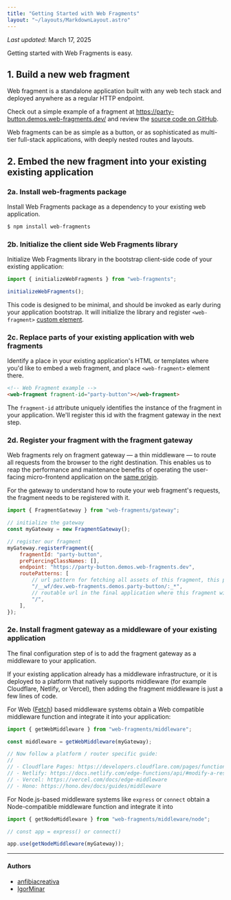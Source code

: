 ```yaml
---
title: "Getting Started with Web Fragments"
layout: "~/layouts/MarkdownLayout.astro"
---
```


_Last updated_: March 17, 2025

Getting started with Web Fragments is easy.

## 1. Build a new web fragment

Web fragment is a standalone application built with any web tech stack and deployed anywhere as a regular HTTP endpoint.

Check out a simple example of a fragment at https://party-button.demos.web-fragments.dev/ and review the [source code on GitHub](https://github.com/web-fragments/party-button-fragment).

Web fragments can be as simple as a button, or as sophisticated as multi-tier full-stack applications, with deeply nested routes and layouts.

## 2. Embed the new fragment into your existing existing application

### 2a. Install web-fragments package

Install Web Fragments package as a dependency to your existing web application.

```bash
$ npm install web-fragments
```

<!--
Note: Is your existing frontend app not an npm/JavaScript project? You can still use Web Fragments! See advanced usage.
-->

### 2b. Initialize the client side Web Fragments library

Initialize Web Fragments library in the bootstrap client-side code of your existing application:

```js
import { initializeWebFragments } from "web-fragments";

initializeWebFragments();
```

This code is designed to be minimal, and should be invoked as early during your application bootstrap.
It will initialize the library and register `<web-fragment>` [custom element](https://developer.mozilla.org/en-US/docs/Web/API/CustomElementRegistry).

### 2c. Replace parts of your existing application with web fragments

Identify a place in your existing application's HTML or templates where you'd like to embed a web fragment, and place `<web-fragment>` element there.

```html
<!-- Web Fragment example -->
<web-fragment fragment-id="party-button"></web-fragment>
```

The `fragment-id` attribute uniquely identifies the instance of the fragment in your application.
We'll register this id with the fragment gateway in the next step.

### 2d. Register your fragment with the fragment gateway

Web fragments rely on fragment gateway — a thin middleware — to route all requests from the browser to the right destination.
This enables us to reap the performance and maintenance benefits of operating the user-facing micro-frontend application on the [same origin](https://web.dev/articles/same-origin-policy).

For the gateway to understand how to route your web fragment's requests, the fragment needs to be registered with it.

```js
import { FragmentGateway } from "web-fragments/gateway";

// initialize the gateway
const myGateway = new FragmentGateway();

// register our fragment
myGateway.registerFragment({
	fragmentId: "party-button",
	prePiercingClassNames: [],
	endpoint: "https://party-button.demos.web-fragments.dev",
	routePatterns: [
		// url pattern for fetching all assets of this fragment, this pattern is determined by the fragment and should be unique:
		"/__wf/dev.web-fragments.demos.party-button/:_*",
		// routable url in the final application where this fragment will be initialized:
		"/",
	],
});
```

<!--
Apart from registering the custom elements, `fragments` must be registered in the [fragment gateway](./gateway). In order to do so, the gateway must be imported to the server application.

A detailed guide can be found in the [fragment gateway](./gateway) section.
-->

### 2e. Install fragment gateway as a middleware of your existing application

The final configuration step of is to add the fragment gateway as a middleware to your application.

If your existing application already has a middleware infrastructure, or it is deployed to a platform that natively supports middleware (for example Cloudflare, Netlify, or Vercel), then adding the fragment middleware is just a few lines of code.

For Web ([Fetch](https://developer.mozilla.org/en-US/docs/Web/API/Fetch_API)) based middleware systems obtain a Web compatible middleware function and integrate it into your application:

```js
import { getWebMiddleware } from "web-fragments/middleware";

const middleware = getWebMiddleware(myGateway);

// Now follow a platform / router specific guide:
//
// - Cloudflare Pages: https://developers.cloudflare.com/pages/functions/middleware/
// - Netlify: https://docs.netlify.com/edge-functions/api/#modify-a-response
// - Vercel: https://vercel.com/docs/edge-middleware
// - Hono: https://hono.dev/docs/guides/middleware
```

For Node.js-based middleware systems like `express` or `connect` obtain a Node-compatible middleware function and integrate it into

```js
import { getNodeMiddleware } from "web-fragments/middleware/node";

// const app = express() or connect()

app.use(getNodeMiddleware(myGateway));
```

---

#### Authors

<ul class="authors">
    <li class="author"><a href="https://github.com/anfibiacreativa">anfibiacreativa</a></li>
    <li class="author"><a href="https://github.com/igorminar">IgorMinar</a></li>
</ul>
